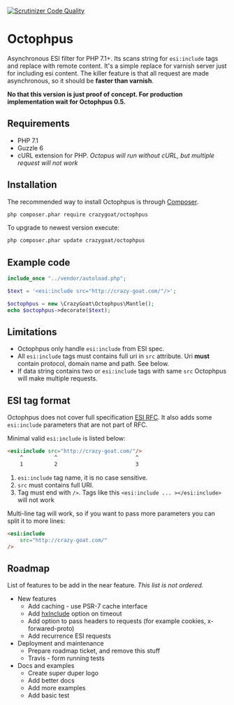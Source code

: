 [![Scrutinizer Code Quality](https://scrutinizer-ci.com/g/crazy-goat/octophpus/badges/quality-score.png?b=master)](https://scrutinizer-ci.com/g/crazy-goat/octophpus/?branch=master)

# Octophpus
Asynchronous ESI filter for PHP 7.1+. Its scans string for `esi:include` tags 
and replace with remote content. It's a simple replace for varnish server just for 
including esi content. The killer feature is that all request are made 
asynchronous, so it should be **faster than varnish**.

**No that this version is just proof of concept. For production implementation 
wait for Octophpus 0.5.**

## Requirements 
* PHP 7.1
* Guzzle 6 
* cURL extension for PHP. _Octopus will run without cURL, but multiple request will not work_

## Installation

The recommended way to install Octophpus is through [Composer](http://getcomposer.org).

```bash
php composer.phar require crazygoat/octophpus
```

To upgrade to newest version execute:

```bash
php composer.phar update crazygoat/octophpus
```

## Example code

```php
include_once "../vendor/autoload.php";

$text = '<esi:include src="http://crazy-goat.com/"/>';

$octophpus = new \CrazyGoat\Octophpus\Mantle();
echo $octophpus->decorate($text);
```

## Limitations

* Octophpus only handle `esi:include` from ESI spec. 
* All `esi:include` tags must contains full uri in `src` attribute. Uri
  **must** contain protocol, domain name and path. See below.
* If data string contains two or `esi:include` tags with same `src` Octophpus
  will make multiple requests.

## ESI tag format

Octophpus does not cover full specification [ESI RFC](https://www.w3.org/TR/esi-lang).
It also adds some `esi:include` parameters that are not part of RFC.

Minimal valid `esi:include` is listed below:
```html
<esi:include src="http://crazy-goat.com/"/>
    ^          ^                         ^
    1          2                         3
```
 1. `esi:include` tag name, it is no case sensitive.
 1. `src` must contains full URI.
 1. Tag must end with `/>`. Tags like this `<esi:include ... ></esi:include>`
 will not work

Multi-line tag will work, so if you want to pass more parameters you can split it
to more lines:

```html
<esi:include 
    src="http://crazy-goat.com/"
/>
```
## Roadmap

List of features to be add in the near feature. _This list is not ordered._

* New features
    * Add caching - use PSR-7 cache interface
    * Add [hxInclude](http://mnot.github.io/hinclude/) option on timeout
    * Add option to pass headers to requests (for example cookies, x-forwared-proto)
    * Add recurrence ESI requests
* Deployment and maintenance
    * Prepare roadmap ticket, and remove this stuff
    * Travis - form running tests
* Docs and examples
    * Create super duper logo
    * Add better docs
    * Add more examples
    * Add basic test
